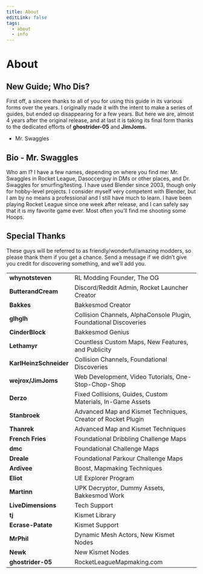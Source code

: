 ```yaml
---
title: About
editLink: false
tags:
  - about
  - info
---
```

# About

## New Guide; Who Dis?

First off, a sincere thanks to all of you for using this guide in its various forms over the years. I originally made it with the intent to make a series of guides, but ended up disappearing for a few years. But here we are, almost 4 years after the original release, and at last it is taking its final form thanks to the dedicated efforts of **ghostrider-05** and **JimJoms.**

- Mr. Swaggles

## Bio - Mr. Swaggles

Who am I? I have a few names, depending on where you find me: Mr. Swaggles in Rocket League, Dasoccerguy in DMs or other places, and Dr. Swaggles for smurfing/testing. I have used Blender since 2003, though only for hobby-level projects. I consider myself very competent with Blender, but I am by no means a professional and I still have much to learn. I have been playing Rocket League since one week after release, and I can safely say that it is my favorite game ever. Most often you’ll find me shooting some Hoops.

## Special Thanks

These guys will be referred to as friendly/wonderful/amazing modders, so please thank them if you get a chance. Send a message if we didn’t give you credit for discovering something, and we’ll add you.

| | |
|-|-|
|**whynotsteven** | RL Modding Founder, The OG |
|**ButterandCream** | Discord/Reddit Admin, Rocket Launcher Creator |
|**Bakkes** | Bakkesmod Creator |
|**glhglh** | Collision Channels, AlphaConsole Plugin, Foundational Discoveries |
|**CinderBlock** | Bakkesmod Genius |
|**Lethamyr** | Countless Custom Maps, New Features, and Publicity |
|**KarlHeinzSchneider** | Collision Channels, Foundational Discoveries |
|**wejrox/JimJoms** | Web Development, Video Tutorials, One-Stop-Chop-Shop |
|**Derzo** | Fixed Collisions, Guides, Custom Materials, In-Game Assets |
|**Stanbroek** | Advanced Map and Kismet Techniques, Creator of Rocket Plugin |
|**Thanrek** | Advanced Map and Kismet Techniques |
|**French Fries** | Foundational Dribbling Challenge Maps |
|**dmc** | Foundational Challenge Maps |
|**Dreale** | Foundational Parkour Challenge Maps |
|**Ardivee** | Boost, Mapmaking Techniques |
|**Eliot** | UE Explorer Program |
|**Martinn** | UPK Decryptor, Dummy Assets, Bakkesmod Work |
|**LiveDimensions** | Tech Support |
|**tj** | Kismet Library |
|**Ecrase-Patate** | Kismet Support |
|**MrPhil** | Dynamic Mesh Actors, New Kismet Nodes |
|**Newk** | New Kismet Nodes |
|**ghostrider-05** | RocketLeagueMapmaking.com |

<!-- | | | -->